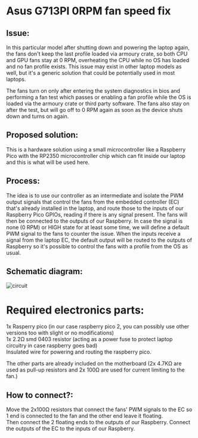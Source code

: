 # Asus G713PI 0RPM fan speed fix
## Issue: 
In this particular model after shutting down and powering the laptop again, the fans don't keep the last profile loaded via armoury crate, so both CPU and GPU fans stay at 0 RPM, overheating the CPU while no OS has loaded and no fan profile exists. This issue may exist in other laptop models as well, but it's a generic solution that could be potentially used in most laptops.

The fans turn on only after entering the system diagnostics in bios and performing a fan test which passes or enabling a fan profile while the OS is loaded via the armoury crate or third party software. The fans also stay on after the test, but will go off to 0 RPM again as soon as the device shuts down and turns on again.

## Proposed solution: 
This is a hardware solution using a small microcontroller like a Raspberry Pico with the RP2350 microcontroller chip which can fit inside our laptop and this is what will be used here.

## Process:
The idea is to use our controller as an intermediate and isolate the PWM output signals that control the fans from the embedded controller (EC) that's already installed in the laptop, and route those to the inputs of our Raspberry Pico GPIOs, reading if there is any signal present. The fans will then be connected to the outputs of our Raspberry. In case the signal is none (0 RPM) or HIGH state for at least some time, we will define a default PWM signal to the fans to counter the issue. When the inputs receive a signal from the laptop EC, the default output will be routed to the outputs of Raspberry so it's possible to control the fans with a profile from the OS as usual.

## Schematic diagram:
![circuit](https://github.com/user-attachments/assets/f1e284e1-f6d7-4136-86ca-92be213dd389)

# Required electronics parts:
1x Rasperry pico (in our case raspberry pico 2, you can possibly use other versions too with slight or no modifications)  
1x 2.2Ω smd 0403 resistor (acting as a power fuse to protect laptop circuitry in case raspberry goes bad)  
Insulated wire for powering and routing the raspberry pico.  
  
The other parts are already included on the motherboard (2x 4.7ΚΩ are used as pull-up resistors and 2x 100Ω are used for current limiting to the fan.)  

## How to connect?:
Move the 2x100Ω resistors that connect the fans' PWM signals to the EC so 1 end is connected to the fan and the other end leave it floating.  
Then connect the 2 floating ends to the outputs of our Raspberry. Connect the outputs of the EC to the inputs of our Raspberry.
